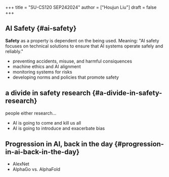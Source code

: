 +++
title = "SU-CS120 SEP242024"
author = ["Houjun Liu"]
draft = false
+++

## AI Safety {#ai-safety}

**Safety** as a property is dependent on the being used. Meaning: "AI safety focuses on technical solutions to ensure that AI systems operate safely and reliably."

-   preventing accidents, misuse, and harmful consiquences
-   machine ethics and AI alignment
-   monitoring systems for risks
-   developing norms and policies that promote safety


## a divide in safety research {#a-divide-in-safety-research}

people either research...

-   AI is going to come and kill us all
-   AI is going to introduce and exacerbate bias


## Progression in AI, back in the day {#progression-in-ai-back-in-the-day}

-   AlexNet
-   AlphaGo vs. AlphaFold
